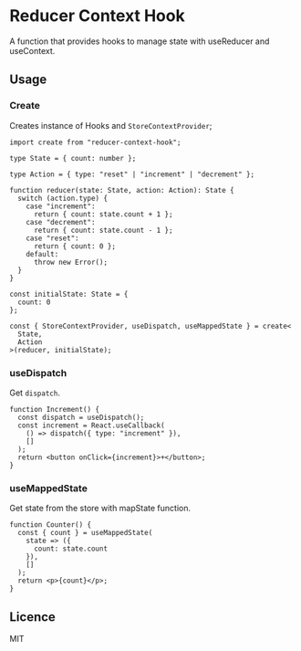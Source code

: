 # Reducer Context Hook

A function that provides hooks to manage state with useReducer and useContext.

## Usage

### Create

Creates instance of Hooks and `StoreContextProvider`;

```tsx
import create from "reducer-context-hook";

type State = { count: number };

type Action = { type: "reset" | "increment" | "decrement" };

function reducer(state: State, action: Action): State {
  switch (action.type) {
    case "increment":
      return { count: state.count + 1 };
    case "decrement":
      return { count: state.count - 1 };
    case "reset":
      return { count: 0 };
    default:
      throw new Error();
  }
}

const initialState: State = {
  count: 0
};

const { StoreContextProvider, useDispatch, useMappedState } = create<
  State,
  Action
>(reducer, initialState);
```

### useDispatch

Get `dispatch`.

```tsx
function Increment() {
  const dispatch = useDispatch();
  const increment = React.useCallback(
    () => dispatch({ type: "increment" }),
    []
  );
  return <button onClick={increment}>+</button>;
}
```

### useMappedState

Get state from the store with mapState function.

```tsx
function Counter() {
  const { count } = useMappedState(
    state => ({
      count: state.count
    }),
    []
  );
  return <p>{count}</p>;
}
```

## Licence

MIT
